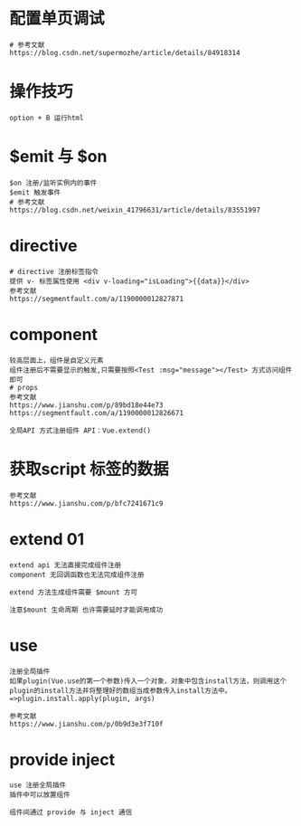 # 配置单页调试
```
# 参考文献
https://blog.csdn.net/supermozhe/article/details/84918314
```

# 操作技巧
```
option + B 运行html
```
# $emit 与 $on
```
$on 注册/监听实例内的事件
$emit 触发事件
# 参考文献
https://blog.csdn.net/weixin_41796631/article/details/83551997
```
# directive
```
# directive 注册标签指令 
提供 v- 标签属性使用 <div v-loading="isLoading">{{data}}</div>
参考文献
https://segmentfault.com/a/1190000012827871
```
# component
```
较高层面上，组件是自定义元素
组件注册后不需要显示的触发,只需要按照<Test :msg="message"></Test> 方式访问组件即可
# props
参考文献
https://www.jianshu.com/p/89bd18e44e73
https://segmentfault.com/a/1190000012826671

全局API 方式注册组件 API：Vue.extend()
```
# 获取script 标签的数据
```
参考文献
https://www.jianshu.com/p/bfc7241671c9
```
# extend 01
```
extend api 无法直接完成组件注册
component 无回调函数也无法完成组件注册

extend 方法生成组件需要 $mount 方可

注意$mount 生命周期 也许需要延时才能调用成功
```

# use
```
注册全局插件
如果plugin(Vue.use的第一个参数)传入一个对象，对象中包含install方法，则调用这个plugin的install方法并将整理好的数组当成参数传入install方法中。 =>plugin.install.apply(plugin, args)

参考文献
https://www.jianshu.com/p/0b9d3e3f710f
```

# provide inject
```
use 注册全局插件
插件中可以放置组件

组件间通过 provide 与 inject 通信
```